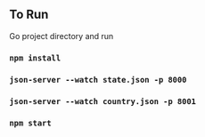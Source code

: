 ## To Run

Go project directory and run

### `npm install`
### `json-server --watch state.json -p 8000`
### `json-server --watch country.json -p 8001`
### `npm start`
